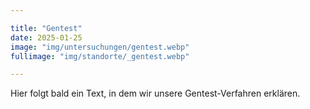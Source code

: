```yaml
---

title: "Gentest"
date: 2025-01-25
image: "img/untersuchungen/gentest.webp"
fullimage: "img/standorte/_gentest.webp"

---
```


Hier folgt bald ein Text, in dem wir unsere Gentest-Verfahren erklären.
